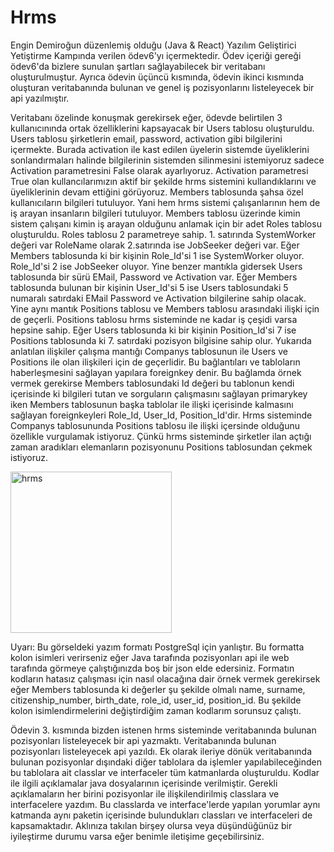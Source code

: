 # Hrms
Engin Demiroğun düzenlemiş olduğu (Java &amp; React) Yazılım Geliştirici Yetiştirme Kampında verilen ödev6'yı içermektedir. Ödev içeriği gereği ödev6'da bizlere sunulan şartları sağlayabilecek bir veritabanı oluşturulmuştur. Ayrıca ödevin üçüncü kısmında, ödevin ikinci kısmında oluşturan veritabanında bulunan ve genel iş pozisyonlarını listeleyecek bir api yazılmıştır. 

Veritabanı özelinde konuşmak gerekirsek eğer, ödevde belirtilen 3 kullanıcınında ortak özelliklerini kapsayacak bir Users tablosu oluşturuldu. Users tablosu şirketlerin email, password, activation gibi bilgilerini içermekte. Burada activation ile kast edilen üyelerin sistemde üyeliklerini sonlandırmaları halinde bilgilerinin sistemden silinmesini istemiyoruz sadece Activation parametresini False olarak ayarlıyoruz. Activation parametresi True olan kullancılarımızın aktif bir şekilde hrms sistemini kullandıklarını
ve üyeliklerinin devam ettiğini görüyoruz. Members tablosunda şahsa özel kullanıcıların bilgileri tutuluyor. Yani hem hrms sistemi çalışanlarının hem de iş arayan insanların bilgileri tutuluyor. Members tablosu üzerinde kimin sistem çalışanı kimin iş arayan olduğunu anlamak için bir adet Roles tablosu oluşturuldu. Roles tablosu 2 parametreye sahip. 1. satırında SystemWorker değeri var RoleName olarak 2.satırında ise JobSeeker değeri var. Eğer Members tablosunda ki bir kişinin Role_Id'si 1 ise SystemWorker oluyor. Role_Id'si 2 ise  JobSeeker oluyor. Yine benzer mantıkla gidersek Users tablosunda bir sürü EMail, Password ve Activation var. Eğer Members tablosunda bulunan bir kişinin 
User_Id'si 5 ise Users tablosundaki 5 numaralı satırdaki EMail Password ve Activation bilgilerine sahip olacak. Yine aynı mantık Positions tablosu ve Members tablosu arasındaki ilişki için de geçerli. Positions tablosu hrms sisteminde ne kadar iş çeşidi varsa hepsine sahip. Eğer Users tablosunda ki bir kişinin Position_Id'si 7 ise Positions tablosunda ki 7. satırdaki pozisyon bilgisine sahip olur. Yukarıda anlatılan ilişkiler çalışma mantığı Companys tablosunun ile Users ve Positions ile olan ilişkileri için de geçerlidir. Bu bağlantıları ve tabloların haberleşmesini sağlayan yapılara foreignkey denir. Bu bağlamda örnek vermek gerekirse Members tablosundaki Id değeri bu tablonun kendi içerisinde ki bilgileri tutan ve sorguların çalışmasını sağlayan primarykey iken Members tablosunun başka tablolar ile ilişki içerisinde kalmasını sağlayan foreignkeyleri Role_Id, User_Id, Position_Id'dir. Hrms sisteminde Companys tablosununda Positions tablosu ile ilişki içersinde olduğunu özellikle vurgulamak istiyoruz. Çünkü hrms sisteminde şirketler ilan açtığı zaman aradıkları elemanların pozisyonunu Positions tablosundan çekmek istiyoruz.

<img width="258" alt="hrms" src="https://user-images.githubusercontent.com/43263983/117973692-5c69ac80-b335-11eb-9058-084965bb046c.PNG">

Uyarı: Bu görseldeki yazım formatı PostgreSql için yanlıştır. Bu formatta kolon isimleri verirseniz eğer Java tarafında pozisyonları api ile web tarafında görmeye çalıştığınızda boş bir json elde edersiniz. Formatın kodların hatasız çalışması için nasıl olacağına dair örnek vermek gerekirsek eğer Members tablosunda ki değerler şu şekilde olmalı name, surname, citizenship_number, birth_date, role_id, user_id, position_id. Bu şekilde kolon isimlendirmelerini değiştirdiğim zaman kodlarım sorunsuz çalıştı.

Ödevin 3. kısmında bizden istenen hrms sisteminde veritabanında bulunan pozisyonları listeleyecek bir api yazmaktı. Veritabanında bulunan pozisyonları listeleyecek api yazıldı. Ek olarak ileriye dönük veritabanında bulunan pozisyonlar dışındaki diğer tablolara da işlemler yapılabileceğinden bu tablolara ait classlar ve interfaceler tüm katmanlarda oluşturuldu. Kodlar ile ilgili açıklamalar java dosyalarının içerisinde verilmiştir. Gerekli açıklamaların her birini pozisyonlar ile ilişkilendirilmiş classlara ve interfacelere yazdım. Bu classlarda ve interface'lerde yapılan yorumlar aynı katmanda aynı paketin içerisinde bulundukları classları ve interfaceleri de kapsamaktadır. Aklınıza takılan birşey olursa veya düşündüğünüz bir iyileştirme durumu varsa eğer benimle iletişime geçebilirsiniz. 
